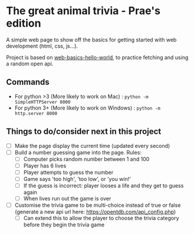 # The great animal trivia - Prae's edition
A simple web page to show off the basics for getting started with web development (html, css, js...).

Project is based on [web-basics-hello-world](https://github.com/101-tutorials/web-basics-hello-world), to practice fetching and using a random open api.

## Commands
  - For python >3 (More likely to work on Mac) : `python -m SimpleHTTPServer 8000`
  - For python 3+ (More likely to work on Windows) : `python -m http.server 8000`

## Things to do/consider next in this project
 - [ ] Make the page display the current time (updated every second)
 - [ ] Build a number guessing game into the page. Rules:
   - [ ] Computer picks random number between 1 and 100
   - [ ] Player has 6 lives
   - [ ] Player attempts to guess the number
   - [ ] Game says 'too high', 'too low', or 'you win!'
   - [ ] If the guess is incorrect: player looses a life and they get to guess again
   - [ ] When lives run out the game is over
 - [ ] Customise the trivia game to be multi-choice instead of true or false (generate a new api url here: https://opentdb.com/api_config.php)
   - [ ] Can extend this to allow the player to choose the trivia category before they begin the trivia game
